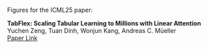 Figures for the ICML25 paper:

**TabFlex: Scaling Tabular Learning to Millions with Linear Attention** <br/>
Yuchen Zeng, Tuan Dinh, Wonjun Kang, Andreas C. Müeller <br/>
[Paper Link](https://icml.cc/virtual/2025/poster/44649)


